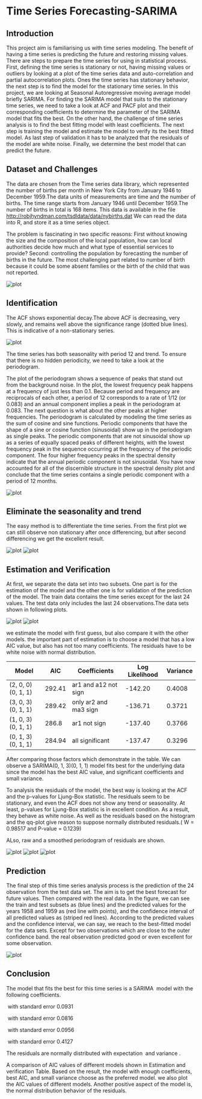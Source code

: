 # Time Series Forecasting-SARIMA

## Introduction
This project aim is familiarising us with time series modeling. The benefit of having a time series is predicting the future and restoring missing values.
There are steps to prepare the time series for using in statistical process. First, defining the time series is stationary or not, having missing values or outliers by looking at a plot of the time series data and auto-correlation and partial autocorrelation plots.
Ones the time series has stationary behavior, the next step is to find the model for the stationary time series.
In this project, we are looking at Seasonal Autoregressive moving average model briefly SARIMA. For finding the SARIMA model that suits to the stationary time series, we need to take a look at ACF and PACF plot and their corresponding coefficients to determine the parameter of the SARIMA model that fits the best. On the other hand, the challenge of time series analysis is to find the best fitting model with least coefficients.
The next step is training the model and estimate the model to verify its the best fitted model. As last step of validation it has to be analyzed that the residuals of the model are white noise. Finally, we determine the best model that can predict the future.

## Dataset and Challenges
The data are chosen from the Time series data library, which represented the number of births per month in New York City from January 1946 to December 1959.The data units of measurements are time and the number of births. The time range starts from January 1946 until December 1959.The number of births in total is 168 items. This data is available in the file http://robjhyndman.com/tsdldata/data/nybirths.dat We can read the data into R, and store it as a time series object.

The problem is fascinating in two specific reasons: First without knowing the size and the composition of the local population, how can local authorities decide how much and what type of essential services to provide? Second: controlling the population by forecasting the number of births in the future. The most challenging part related to number of birth because it could be some absent families or the birth of the child that was not reported.

![plot](assets/data.png)

## Identification

The ACF shows exponential decay.The above ACF is decreasing, very slowly, and remains well above the significance range (dotted blue lines). This is indicative of a non-stationary series.

![plot](assets/ACF.png)

The time series has both seasonality with period 12 and trend. To ensure that there is no hidden periodicity, we need to take a look at the periodogram.

The plot of the periodogram shows a sequence of peaks that stand out from the background noise. In the plot, the lowest frequency peak happens at a frequency of just less than 0.1.  Because period and frequency are reciprocals of each other, a period of 12 corresponds to a rate of 1/12 (or 0.083) and an annual component implies a peak in the periodogram at 0.083. The next question is what about the other peaks at higher frequencies. The periodogram is calculated by modeling the time series as the sum of cosine and sine functions. Periodic components that have the shape of a sine or cosine function (sinusoidal) show up in the periodogram as single peaks. The periodic components that are not sinusoidal show up as a series of equally spaced peaks of different heights, with the lowest frequency peak in the sequence occurring at the frequency of the periodic component. The four higher frequency peaks in the spectral density indicate that the annual periodic component is not sinusoidal. You have now accounted for all of the discernible structure in the spectral density plot and conclude that the time series contains a single periodic component with a period of 12 months.

![plot](assets/periodogram.png)

## Eliminate the seasonality and trend

The easy method is to differentiate the time series.
From the first plot we can still observe non stationary after once differencing, but after second differencing we get the excellent result.

![plot](assets/Deseasonality_1.png)
![plot](assets/Deseasonality_2.png)

## Estimation and Verification

At first, we separate the data set into two subsets. One part is for the estimation of the model and the other one is for validation of the prediction of the model. The train data contains the time series except for the last 24 values. The test data only includes the last 24 observations.The data sets shown in following plots.

![plot](assets/train.png)
![plot](assets/test.png)

we estimate the model with first guess, but also compare it with the other models. the important part of estimation is to choose a model that has a low AIC value, but also has not too many coefficients. The residuals have to be white noise with normal distribution.

| Model | AIC | Coefficients | Log Likelihood | Variance |
|-|-|-|-|-|
| (2, 0, 0)(0, 1, 1) | 292.41 | ar1 and a12 not sign | -142.20 | 0.4008 |
| (3, 0, 3)(0, 1, 1) | 289.42 | only ar2 and ma3 sign | -136.71 | 0.3721 |
| (1, 0, 3)(0, 1, 1) | 286.8 | ar1 not sign | -137.40 | 0.3766 |
| (0, 1, 3)(0, 1, 1) | 284.94 | all significant | -137.47 | 0.3296 |

After comparing those factors which demonstrate in the table. We can observe a SARIMA(0, 1, 3)(0, 1, 1) model fits best for the underlying data since the model has the best AIC value, and significant coefficients and small variance.

To analysis the residuals of the model, the best way is looking at the ACF and the p-values for Ljung-Box statistic. The residuals seem to be stationary, and
even the ACF does not show any trend or seasonality. At least, p-values for Ljung-Box statistic is in excellent condition. As a result, they behave as white noise. As well as the residuals based on the histogram and the qq-plot give reason to suppose normally distributed residuals.( W = 0.98517 and P-value = 0.1239)

ALso, raw and a smoothed periodogram of residuals are shown. 

![plot](assets/residual_acf_pacf.jpeg)
![plot](assets/qq-plot.png)
![plot](assets/Spectral.png)


## Prediction
The final step of this time series analysis process is the prediction of the 24 observation from the test data set. The aim is to get the best forecast for future values. Then compared with the real data. In the figure, we can see the train and test subsets as (blue lines) and the predicted values for the years 1958 and 1959 as (red line with points), and the confidence interval of all predicted values as (striped red lines).
According to the predicted values and the confidence interval, we can say, we reach to the best-fitted model for the data sets. Except for two observations which are close to the outer confidence band. the real observation predicted good or even excellent for some observation.

![plot](assets/prediction.jpeg)


## Conclusion

The model that fits the best for this time series is a SARIMA <img src="https://render.githubusercontent.com/render/math?math=\(0, 1, 3)(0, 1, 1)_{12}" alt="">  model with the following coefficients.


<img src="https://render.githubusercontent.com/render/math?math=\theta_{1} = -0.0651" alt=""> with standard error 0.0931

<img src="https://render.githubusercontent.com/render/math?math=\theta_{2} = -0.1849" alt=""> with standard error 0.0816

<img src="https://render.githubusercontent.com/render/math?math=\theta_{3} = -0.1556" alt=""> with standard error 0.0956

<img src="https://render.githubusercontent.com/render/math?math=\theta_{4} = -0.9656" alt=""> with standard error 0.4127


The residuals are normally distributed with expectation <img src="https://render.githubusercontent.com/render/math?math=\\mu = 0" alt=""> and variance <img src="https://render.githubusercontent.com/render/math?math=\\sigma^{2} = 0.3348774" alt="">.

A comparison of AIC values of different models shown in  Estimation and verification Table. Based on the result, the model with enough coefficients, best AIC, and small variance choose as the preferred model. we also plot the AIC values of different models. Another positive aspect of the model is, the normal distribution behavior of the residuals.

